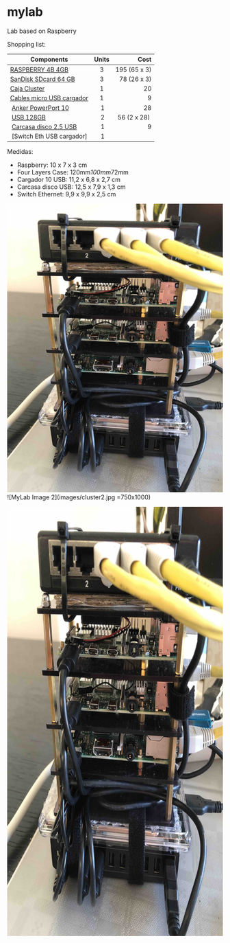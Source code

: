 # mylab
Lab based on Raspberry

Shopping list:

| Components        | Units           | Cost  |
| ------------- |:-------------:| -----:|
| [RASPBERRY 4B 4GB](https://www.amazon.es/RASPBERRY-Placa-Modelo-SDRAM-1822096/dp/B07TC2BK1X/)    | 3 | 195 (65 x 3) |
| [SanDisk SDcard 64 GB](https://www.amazon.es/SanDisk-Extreme-Pro-Tarjeta-Memoria/dp/B07H9J1YXN)  | 3 |   78 (26 x 3)|
| [Caja Cluster](https://www.amazon.es/Raspberry-Ventilador-refrigeraci%C3%B3n-disipador-acr%C3%ADlico/dp/B07J9VMNBL) | 1      |    20 |
| [Cables micro USB cargador](https://www.amazon.es/MaGeek-Cables-Sincroniza-Samsung-Motorola/dp/B00WMAQKS2) | 1 | 9 |
| [Anker PowerPort 10](https://www.amazon.es/Anker-PowerPort-10-Cargador-smartphones/dp/B00YTJ45HM) | 1 | 28 |
| [USB 128GB](https://www.amazon.es/Memoria-Flash-SanDisk-Velocidad-Lectura/dp/B07857Y17V/) | 2 | 56 (2 x 28) |
| [Carcasa disco 2.5 USB](https://www.amazon.es/Posugear-Sopporta-requiere-Herramientas-Transparente/dp/B077XVTTJC/) | 1 | 9 |
| [Switch Eth USB cargador] | 1 | |


Medidas:

* Raspberry: 10 x 7 x 3 cm
* Four Layers Case: 120mm*100mm*72mm
* Cargador 10 USB: 11,2 x 6,8 x 2,7 cm
* Carcasa disco USB: 12,5 x 7,9 x 1,3 cm
* Switch Ethernet: 9,9 x 9,9 x 2,5 cm


![MyLab Image 1](images/cluster1.jpg)
![MyLab Image 2](images/cluster2.jpg =750x1000)

<img src="images/cluster1.jpg" width="750" height="1000">

